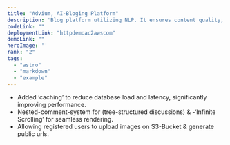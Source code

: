 ```yaml
---
title: "Advium, AI-Bloging Platform"
description: 'Blog platform utilizing NLP. It ensures content quality, scalability, and a seamless user experience while maintaining robust security.'
codeLink: ""
deploymentLink: "httpdemoac2awscom"
demoLink: ""
heroImage: ''
rank: "2"
tags:
  - "astro"
  - "markdown"
  - "example"
---
```


- Added ‘caching’ to reduce database load and latency, significantly improving performance.
- Nested-comment-system for (tree-structured discussions) & -‘Infinite Scrolling’ for seamless rendering.
- Allowing registered users to upload images on S3-Bucket & generate public urls.